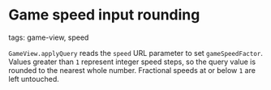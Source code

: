 # Game speed input rounding

tags: game-view, speed

`GameView.applyQuery` reads the `speed` URL parameter to set `gameSpeedFactor`. Values greater than `1` represent integer speed steps, so the query value is rounded to the nearest whole number. Fractional speeds at or below `1` are left untouched.
